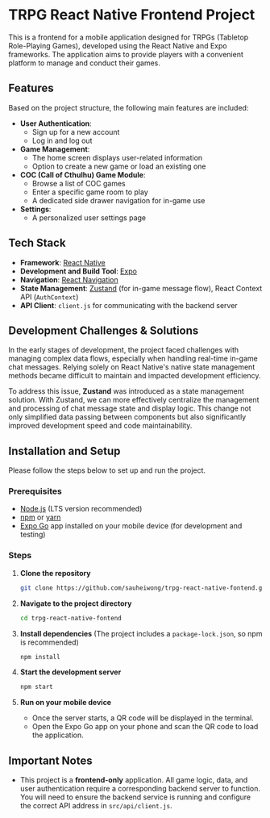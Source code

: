 # TRPG React Native Frontend Project

This is a frontend for a mobile application designed for TRPGs (Tabletop Role-Playing Games), developed using the React Native and Expo frameworks. The application aims to provide players with a convenient platform to manage and conduct their games.

## Features

Based on the project structure, the following main features are included:

- **User Authentication**:
  - Sign up for a new account
  - Log in and log out
- **Game Management**:
  - The home screen displays user-related information
  - Option to create a new game or load an existing one
- **COC (Call of Cthulhu) Game Module**:
  - Browse a list of COC games
  - Enter a specific game room to play
  - A dedicated side drawer navigation for in-game use
- **Settings**:
  - A personalized user settings page

## Tech Stack

- **Framework**: [React Native](https://reactnative.dev/)
- **Development and Build Tool**: [Expo](https://expo.dev/)
- **Navigation**: [React Navigation](https://reactnavigation.org/)
- **State Management**: [Zustand](https://github.com/pmndrs/zustand) (for in-game message flow), React Context API (`AuthContext`)
- **API Client**: `client.js` for communicating with the backend server

## Development Challenges & Solutions

In the early stages of development, the project faced challenges with managing complex data flows, especially when handling real-time in-game chat messages. Relying solely on React Native's native state management methods became difficult to maintain and impacted development efficiency.

To address this issue, **Zustand** was introduced as a state management solution. With Zustand, we can more effectively centralize the management and processing of chat message state and display logic. This change not only simplified data passing between components but also significantly improved development speed and code maintainability.

## Installation and Setup

Please follow the steps below to set up and run the project.

### Prerequisites

- [Node.js](https://nodejs.org/) (LTS version recommended)
- [npm](https://www.npmjs.com/) or [yarn](https://yarnpkg.com/)
- [Expo Go](https://expo.dev/go) app installed on your mobile device (for development and testing)

### Steps

1.  **Clone the repository**

    ```bash
    git clone https://github.com/sauheiwong/trpg-react-native-fontend.git
    ```

2.  **Navigate to the project directory**

    ```bash
    cd trpg-react-native-fontend
    ```

3.  **Install dependencies**
    (The project includes a `package-lock.json`, so npm is recommended)

    ```bash
    npm install
    ```

4.  **Start the development server**

    ```bash
    npm start
    ```

5.  **Run on your mobile device**

    - Once the server starts, a QR code will be displayed in the terminal.
    - Open the Expo Go app on your phone and scan the QR code to load the application.

## Important Notes

- This project is a **frontend-only** application. All game logic, data, and user authentication require a corresponding backend server to function. You will need to ensure the backend service is running and configure the correct API address in `src/api/client.js`.
